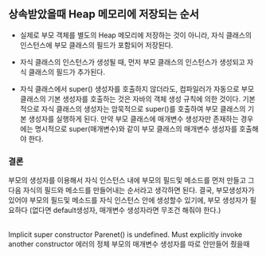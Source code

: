 ## 상속받았을때 Heap 메모리에 저장되는 순서

* 실제로 부모 객체를 별도의 Heap 메모리에 저장하는 것이 아니라, 자식 클래스의 인스턴스에 부모 클래스의 필드가 포함되어 저장된다. 
 
* 자식 클래스의 인스턴스가 생성될 때, 먼저 부모 클래스의 인스턴스가 생성되고 자식 클래스의 필드가 추가된다.

* 자식 클래스에서 super() 생성자를 호출하지 않더라도, 컴파일러가 자동으로 부모 클래스의 기본 생성자를 호출하는 것은 자바의 객체 생성 규칙에 의한 것이다. 기본적으로 자식 클래스의 생성자는 암묵적으로 super()를 호출하여 부모 클래스의 기본 생성자를 실행하게 된다. 만약 부모 클래스에 매개변수 생성자만 존재하는 경우에는 명시적으로 super(매개변수)와 같이 부모 클래스의 매개변수 생성자를 호출해야 한다.

### 결론 
부모의 생성자를 이용해서 자식 인스턴스 내에 부모의 필드및 메소드를 먼저 만들고 그 다음 자식의 필드와 메소드를 만들어내는 순서라고 생각하면 된다.
결국, 부모생성자가 있어야 부모의 필드및 메소드를 자식 인스턴스 안에 생성할수 있기에, 부모 생성자가 필요하다 (없다면 default생성자, 매개변수 생성자라면 무조건 해줘야 한다.)

<br>
Implicit super constructor Parenet() is undefined. Must explicitly invoke another constructor 에러의 정체 부모의 매개변수 생성자를 따로 안만들어 줬을때
